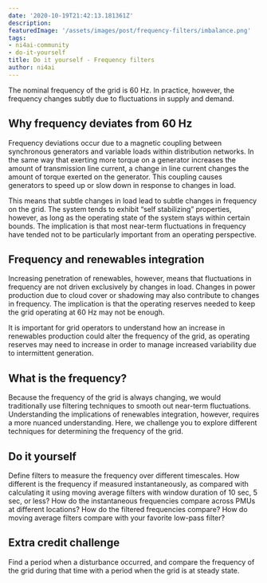 ```yaml
---
date: '2020-10-19T21:42:13.181361Z'
description: 
featuredImage: '/assets/images/post/frequency-filters/imbalance.png'
tags:
- ni4ai-community
- do-it-yourself
title: Do it yourself - Frequency filters
author: ni4ai
---
```


The nominal frequency of the grid is 60 Hz. In practice, however, the frequency changes subtly due to fluctuations in supply and demand.

## Why frequency deviates from 60 Hz
Frequency deviations occur due to a magnetic coupling between synchronous generators and variable loads within distribution networks. In the same way that exerting more torque on a generator increases the amount of transmission line current, a change in line current changes the amount of torque exerted on the generator. This coupling causes generators to speed up or slow down in response to changes in load.

This means that subtle changes in load lead to subtle changes in frequency on the grid. The system tends to exhibit “self stabilizing” properties, however, as long as the operating state of the system stays within certain bounds. The implication is that most near-term fluctuations in frequency have tended not to be particularly important from an operating perspective.

## Frequency and renewables integration
Increasing penetration of renewables, however, means that fluctuations in frequency are not driven exclusively by changes in load. Changes in power production due to cloud cover or shadowing may also contribute to changes in frequency. The implication is that the operating reserves needed to keep the grid operating at 60 Hz may not be enough.

It is important for grid operators to understand how an increase in renewables production could alter the frequency of the grid, as operating reserves may need to increase in order to manage increased variability due to intermittent generation.

## What is the frequency?
Because the frequency of the grid is always changing, we would traditionally use filtering techniques to smooth out near-term fluctuations. Understanding the implications of renewables integration, however, requires a more nuanced understanding. Here, we challenge you to explore different techniques for determining the frequency of the grid.

## Do it yourself
Define filters to measure the frequency over different timescales. How different is the frequency if measured instantaneously, as compared with calculating it using moving average filters with window duration of 10 sec, 5 sec, or less? How do the instantaneous frequencies compare across PMUs at different locations? How do the filtered frequencies compare? How do moving average filters compare with your favorite low-pass filter?

## Extra credit challenge
Find a period when a disturbance occurred, and compare the frequency of the grid during that time with a period when the grid is at steady state.
